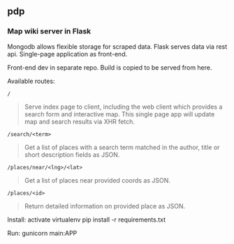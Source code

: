 ## pdp
### Map wiki server in Flask

Mongodb allows flexible storage for scraped data.
Flask serves data via rest api.
Single-page application as front-end.

Front-end dev in separate repo. Build is copied to be served from here.

Available routes:

`/`
>Serve index page to client, including the web client which provides a search
form and interactive map. This single page app will update map and search
results via XHR fetch.

`/search/<term>`
>Get a list of places with a search term matched in the author, title or
short description fields as JSON.

`/places/near/<lng>/<lat>`
>Get a list of places near provided coords as JSON.

`/places/<id>`
>Return detailed information on provided place as JSON.

Install:
activate virtualenv
pip install -r requirements.txt

Run:
gunicorn main:APP
